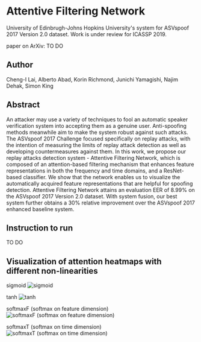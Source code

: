 # Attentive Filtering Network
University of Edinbrugh-Johns Hopkins University's system for ASVspoof 2017 Version 2.0 dataset. Work is under review for ICASSP 2019.


paper on ArXiv: TO DO 

## Author 
Cheng-I Lai, Alberto Abad, Korin Richmond, Junichi Yamagishi, Najim Dehak, Simon King 

## Abstract 
An attacker may use a variety of techniques to fool an automatic speaker verification system into accepting them as a genuine user. Anti-spoofing methods meanwhile aim to make the system robust against such attacks. The ASVspoof 2017 Challenge focused specifically on replay attacks, with the intention of measuring the limits of replay attack detection as well as developing countermeasures against them. In this work, we propose our replay attacks detection system - Attentive Filtering Network, which is composed of an attention-based filtering mechanism that enhances feature representations in both the frequency and time domains, and a ResNet-based classifier. We show that the network enables us to visualize the automatically acquired feature representations that are helpful for spoofing detection. Attentive Filtering Network attains an evaluation EER of 8.99% on the ASVspoof 2017 Version 2.0 dataset. With system fusion, our best system further obtains a 30% relative improvement over the ASVspoof 2017 enhanced baseline system.

## Instruction to run 
TO DO 

## Visualization of attention heatmaps with different non-linearities
sigmoid
![sigmoid](https://github.com/jefflai108/Attentive-Filtering-Network/raw/master/github_image/sigmoid.png)

tanh
![tanh](https://github.com/jefflai108/Attentive-Filtering-Network/raw/master/github_image/tanh.png)

softmaxF (softmax on feature dimension)
![softmaxF (softmax on feature dimension)](https://github.com/jefflai108/Attentive-Filtering-Network/raw/master/github_image/softmaxF.png)

softmaxT (softmax on time dimension)
![softmaxT (softmax on time dimension)](https://github.com/jefflai108/Attentive-Filtering-Network/raw/master/github_image/softmaxT.png)
